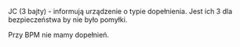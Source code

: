 JC (3 bajty) - informują urządzenie o typie dopełnienia. Jest ich 3 dla bezpieczeństwa by nie było pomyłki.

Przy BPM nie mamy dopełnień.